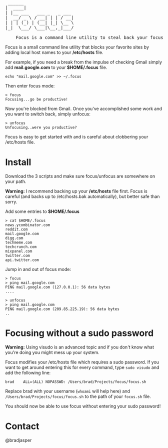 <pre> ______
|  ____|
| |__ ___   ___ _   _ ___
|  __/ _ \ / __| | | / __|
| | | (_) | (__| |_| \__ \
|_|  \___/ \___|\__,_|___/

    Focus is a command line utility to steal back your focus.
</pre>

Focus is a small command line utility that blocks your favorite sites by adding local host names to your **/etc/hosts** file.

For example, if you need a break from the impulse of checking Gmail simply add **mail.google.com** to your **$HOME/.focus** file.

    echo "mail.google.com" >> ~/.focus

Then enter focus mode:

    > focus
    Focusing...go be productive!

Now you're blocked from Gmail. Once you've accomplished some work and you want to switch back, simply unfocus:

    > unfocus
    Unfocusing..were you productive?

Focus is easy to get started with and is careful about clobbering your /etc/hosts file.

# Install

Download the 3 scripts and make sure focus/unfocus are somewhere on your path.

**Warning:** I recommend backing up your **/etc/hosts** file first. Focus is careful (and backs up to /etc/hosts.bak automatically), but better safe than sorry.

Add some entries to **$HOME/.focus**

    > cat $HOME/.focus
    news.ycombinator.com
    reddit.com
    mail.google.com
    digg.com
    techmeme.com
    techcrunch.com
    mixpanel.com
    twitter.com
    api.twitter.com
        
Jump in and out of focus mode:

    > focus
    > ping mail.google.com
    PING mail.google.com (127.0.0.1): 56 data bytes
    ....

    > unfocus
    > ping mail.google.com
    PING mail.google.com (209.85.225.19): 56 data bytes
    ..

# Focusing without a sudo password

**Warning:** Using visudo is an advanced topic and if you don't know what you're doing you might mess up your system.

Focus modifies your /etc/hosts file which requires a sudo password. If you want to get around entering this for every command, type `sudo visudo` and add the following line:

    brad    ALL=(ALL) NOPASSWD: /Users/brad/Projects/focus/focus.sh                         

Replace brad with your username (`whoami` will help here) and `/Users/brad/Projects/focus/focus.sh` to the path of your `focus.sh` file.

You should now be able to use focus without entering your sudo password!


# Contact
@bradjasper
